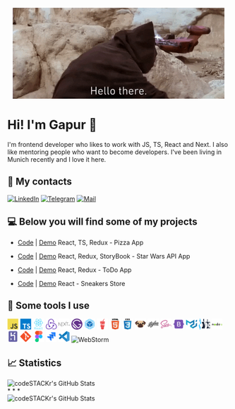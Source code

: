 <div align="center">

[![Header](https://github.com/GapurEvloev/gapurevloev/blob/main/assets/obi-van.425a324483e3572cd4d4.gif)](https://www.linkedin.com/in/gapur/)

</div>

# Hi! I'm Gapur 👋
<p align="left">I'm frontend developer who likes to work with JS, TS, React and Next. I also like mentoring people who want to become developers. I've been living in Munich recently and I love it here.</p>

## 🤙 My сontacts
[![LinkedIn](https://img.shields.io/badge/-gapur-0b66c2?style=for-the-badge&logo=Linkedin&logoColor=white&link=https://www.linkedin.com/in/gapur/)](https://www.linkedin.com/in/gapur/)
[![Telegram](https://img.shields.io/badge/-gapur-2aa8ea?style=for-the-badge&logo=telegram&logoColor=white&link=https://t.me/gapur)](https://t.me/gapur)
[![Mail](https://img.shields.io/badge/-@Mail-c2e7ff?style=for-the-badge&logo=Mail&logoColor=white&link=mailto:kaloycant@gmail.com)](mailto:kaloycant@gmail.com)


## 💻 Below you will find some of my projects
- [Сode](https://github.com/GapurEvloev/react_pizza_v2) | [Demo](https://gapurevloev.github.io/react_pizza_v2/) React, TS, Redux - Pizza App

- [Сode](https://github.com/GapurEvloev/swapi) | [Demo](https://gapurevloev.github.io/swapi/) React, Redux, StoryBook - Star Wars API App

- [Сode](https://github.com/GapurEvloev/react_todo) | [Demo](https://gapurevloev.github.io/react_todo/) React, Redux - ToDo App

- [Сode](https://github.com/GapurEvloev/react-sneakers) | [Demo](https://gapurevloev.github.io/react-sneakers/) React - Sneakers Store

## 🚀 Some tools I use

<p align="left">
<img src="https://raw.githubusercontent.com/devicons/devicon/master/icons/javascript/javascript-original.svg" alt="javascript" width="25" height="25" />
<img src="https://raw.githubusercontent.com/devicons/devicon/master/icons/typescript/typescript-original.svg" alt="typescript" width="25" height="25" />
<img src="https://raw.githubusercontent.com/devicons/devicon/master/icons/react/react-original-wordmark.svg" alt="react" width="25" height="25" />
<img src="https://raw.githubusercontent.com/devicons/devicon/master/icons/redux/redux-original.svg" alt="redux" width="25" height="25" />
<img src="https://raw.githubusercontent.com/devicons/devicon/master/icons/nextjs/nextjs-original-wordmark.svg" alt="nextjs" width="25" height="25" />
<img src="https://github.com/devicons/devicon/blob/master/icons/gatsby/gatsby-original.svg" alt="gatsby" width="25" height="25" />
<img src="https://raw.githubusercontent.com/devicons/devicon/master/icons/webpack/webpack-original.svg" alt="webpack" width="25" height="25" />
<img src="https://raw.githubusercontent.com/devicons/devicon/master/icons/gulp/gulp-plain.svg" alt="gulp" width="25" height="25" />

<img src="https://raw.githubusercontent.com/devicons/devicon/master/icons/html5/html5-original-wordmark.svg" alt="html5" width="25" height="25" />
<img src="https://raw.githubusercontent.com/devicons/devicon/master/icons/css3/css3-original-wordmark.svg" alt="css3" width="25" height="25" />
<img src="https://github.com/GapurEvloev/gapurevloev/blob/main/assets/pugjs-icon.svg" alt="pugjs" width="25" height="25" />
<img src="https://raw.githubusercontent.com/devicons/devicon/master/icons/stylus/stylus-original.svg" alt="stylus" width="25" height="25" />
<img src="https://raw.githubusercontent.com/devicons/devicon/master/icons/sass/sass-original.svg" alt="react" width="25" height="25" />

<img src="https://raw.githubusercontent.com/devicons/devicon/master/icons/bootstrap/bootstrap-plain.svg" alt="bootstrap" width="25" height="25" />
<img src="https://raw.githubusercontent.com/devicons/devicon/master/icons/materialui/materialui-original.svg" alt="materialui" width="25" height="25" />
<img src="https://raw.githubusercontent.com/devicons/devicon/master/icons/tailwindcss/tailwindcss-original-wordmark.svg" alt="tailwindcss" width="25" height="25" />

<img src="https://raw.githubusercontent.com/devicons/devicon/master/icons/nodejs/nodejs-original-wordmark.svg" alt="nodejs" width="25" height="25" />
<img src="https://raw.githubusercontent.com/devicons/devicon/master/icons/heroku/heroku-plain.svg" alt="heroku" width="25" height="25" />
<img src="https://raw.githubusercontent.com/devicons/devicon/master/icons/git/git-plain.svg" alt="git" width="25" height="25" />
<img src="https://raw.githubusercontent.com/devicons/devicon/master/icons/figma/figma-original.svg" alt="figma" width="25" height="25" />
<img src="https://raw.githubusercontent.com/devicons/devicon/master/icons/jira/jira-original.svg" alt="jira" width="25" height="25" />
<img src="https://raw.githubusercontent.com/devicons/devicon/master/icons/vscode/vscode-original.svg" alt="vscode" width="25" height="25" />
<img src="https://upload.wikimedia.org/wikipedia/commons/c/c0/WebStorm_Icon.svg" alt="WebStorm" width="25" height="25" />
</p>

## 📈 Statistics
<div display='flex'>
  <img align="left" alt="codeSTACKr's GitHub Stats" src="https://github-readme-stats.vercel.app/api?username=GapurEvloev&include_all_commits=true&hide=issues&show_icons=true"/>
</div>
</br>
* * *
</br>
<div display='flex'>
  <img align="left" alt="codeSTACKr's GitHub Stats" src="https://github-readme-stats.vercel.app/api/top-langs/?username=GapurEvloev&langs_count=8&layout=compact"/>
</div>
